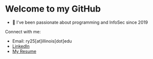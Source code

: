 # Welcome to my GitHub

- 🌱 I've been passionate about programming and InfoSec since 2019

Connect with me: 
- Email: ry25[at]illinois[dot]edu
- [LinkedIn](https://www.linkedin.com/in/raymond-y-3061841b7)
- [My Resume](https://github.com/yangr0/resume)
